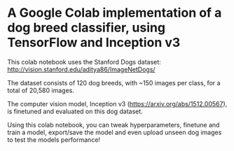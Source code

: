# A Google Colab implementation of a dog breed classifier, using TensorFlow and Inception v3

This colab notebook uses the Stanford Dogs dataset: http://vision.stanford.edu/aditya86/ImageNetDogs/

The dataset consists of 120 dog breeds, with ~150 images per class, for a total of 20,580 images.

The computer vision model, Inception v3 (https://arxiv.org/abs/1512.00567), is finetuned and evaluated on this dog dataset. 

Using this colab notebook, you can tweak hyperparameters, finetune and train a model, export/save the model and even upload unseen dog images to test the models performance!

